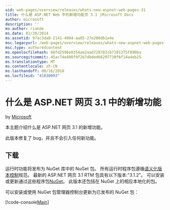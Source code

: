 ```yaml
---
uid: web-pages/overview/releases/whats-new-aspnet-web-pages-31
title: 什么是 ASP.NET Web 中的新增功能页 3.1 |Microsoft Docs
author: microsoft
description: ''
ms.author: riande
ms.date: 01/20/2014
ms.assetid: 97ac3da0-2141-4904-aa05-27e280db1e4e
msc.legacyurl: /web-pages/overview/releases/whats-new-aspnet-web-pages-31
msc.type: authoredcontent
ms.openlocfilehash: 68fd2596e0354ae2aad728782cb7101375f890ba
ms.sourcegitcommit: 45ac74e400f9f2b7dbded66297730f6f14a4eb25
ms.translationtype: MT
ms.contentlocale: zh-CN
ms.lasthandoff: 08/16/2018
ms.locfileid: "41830093"
---
```

<a name="whats-new-in-aspnet-web-pages-31"></a>什么是 ASP.NET 网页 3.1 中的新增功能
====================
by [Microsoft](https://github.com/microsoft)

本主题介绍什么是 ASP.NET 网页 3.1 的新增功能。

此版本修复了 bug，并且不会引入任何新功能。

<a id="download"></a>
## <a name="download"></a>下载

运行时功能将发布为 NuGet 库中的 NuGet 包。 所有运行时程序包遵循[语义化版本控制](http://semver.org/)规范。 最新的 ASP.NET 网页 3.1 RTM 包具有以下版本:"3.1.2"。 可以安装或更新通过这些程序包[NuGet](http://www.nuget.org/packages/Microsoft.AspNet.WebPages/)。 此版本还包括在 NuGet 上的相应本地化的包。

可以安装或使用 NuGet 包管理器控制台更新为已发布的 NuGet 包：

[!code-console[Main](whats-new-aspnet-web-pages-31/samples/sample1.cmd)]

